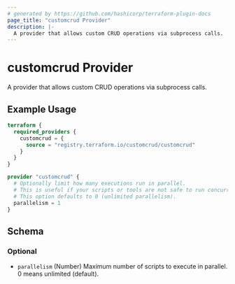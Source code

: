 ```yaml
---
# generated by https://github.com/hashicorp/terraform-plugin-docs
page_title: "customcrud Provider"
description: |-
  A provider that allows custom CRUD operations via subprocess calls.
---
```


# customcrud Provider

A provider that allows custom CRUD operations via subprocess calls.

## Example Usage

```terraform
terraform {
  required_providers {
    customcrud = {
      source = "registry.terraform.io/customcrud/customcrud"
    }
  }
}

provider "customcrud" {
  # Optionally limit how many executions run in parallel.
  # This is useful if your scripts or tools are not safe to run concurrently.
  # This option defaults to 0 (unlimited parallelism).
  parallelism = 1
}
```

<!-- schema generated by tfplugindocs -->
## Schema

### Optional

- `parallelism` (Number) Maximum number of scripts to execute in parallel. 0 means unlimited (default).
